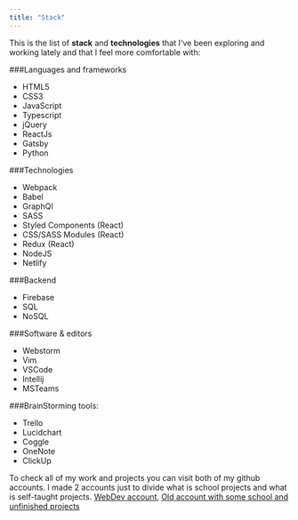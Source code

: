 ```yaml
---
title: "Stack"
---
```


This is the list of **stack** and **technologies** that I've been exploring and working lately and that I feel more comfortable with:

<!-- **Languages and frameworks** -->

###Languages and frameworks

- HTML5
- CSS3
- JavaScript
- Typescript
- jQuery
- ReactJs
- Gatsby
- Python

<!-- **Technologies** -->

###Technologies

- Webpack
- Babel
- GraphQl
- SASS
- Styled Components (React)
- CSS/SASS Modules (React)
- Redux (React)
- NodeJS
- Netlify

<!-- **Backend** -->

###Backend

- Firebase
- SQL
- NoSQL

<!-- **Software & editors** -->

###Software & editors

- Webstorm
- Vim
- VSCode
- Intellij
- MSTeams

<!-- **BrainStorming tools:** -->

###BrainStorming tools:

- Trello
- Lucidchart
- Coggle
- OneNote
- ClickUp

To check all of my work and projects you can visit both of my github accounts. I made 2 accounts just to divide what is school projects and what is self-taught projects.
[WebDev account](https://github.com/BitInByte),
[Old account with some school and unfinished projects](https://github.com/JayFoxFoxy)
